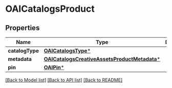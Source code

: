 # OAICatalogsProduct

## Properties
Name | Type | Description | Notes
------------ | ------------- | ------------- | -------------
**catalogType** | [**OAICatalogsType***](OAICatalogsType.md) |  | 
**metadata** | [**OAICatalogsCreativeAssetsProductMetadata***](OAICatalogsCreativeAssetsProductMetadata.md) |  | 
**pin** | [**OAIPin***](OAIPin.md) |  | 

[[Back to Model list]](../README.md#documentation-for-models) [[Back to API list]](../README.md#documentation-for-api-endpoints) [[Back to README]](../README.md)


